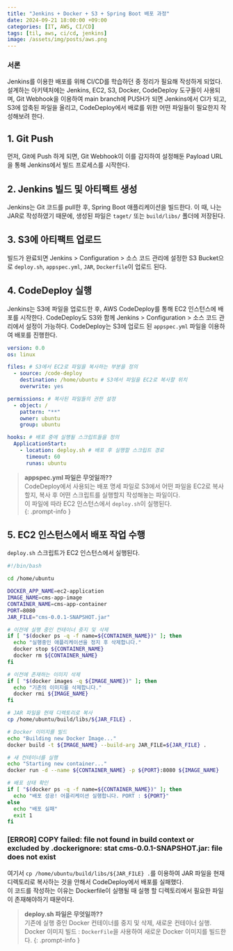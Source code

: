 ```yaml
---
title: "Jenkins + Docker + S3 + Spring Boot 배포 과정"
date: 2024-09-21 18:00:00 +09:00
categories: [IT, AWS, CI/CD]
tags: [til, aws, ci/cd, jenkins]
image: /assets/img/posts/aws.png
---
```


### 서론

Jenkins를 이용한 배포를 위해 CI/CD를 학습하던 중 정리가 필요해 작성하게 되었다. 설계하는 아키텍처에는 Jenkins, EC2, S3, Docker, CodeDeploy 도구들이 사용되며, Git Webhook을 이용하여 main branch에 PUSH가 되면 Jenkins에서 CI가 되고, S3에 압축된 파일을 올리고, CodeDeploy에서 배로를 위한 어떤 파일들이 필요한지 작성해보려 한다.

## 1. Git Push

먼저, Git에 Push 하게 되면, Git Webhook이 이를 감지하여 설정해둔 Payload URL을 통해 Jenkins에서 빌드 프로세스를 시작한다.

## 2. Jenkins 빌드 및 아티팩트 생성

Jenkins는 Git 코드를 pull한 후, Spring Boot 애플리케이션을 빌드한다.
이 때, 나는 JAR로 작성하였기 때문에, 생성된 파일은 `taget/` 또는 `build/libs/` 폴더에 저장된다.

## 3. S3에 아티팩트 업로드

빌드가 완료되면 Jenkins > Configuration > 소스 코드 관리에 설정한 S3 Bucket으로 `deploy.sh`, `appspec.yml`, `JAR`, `Dockerfile`이 업로드 된다.

## 4. CodeDeploy 실행

Jenkins는 S3에 파일을 업로드한 후, AWS CodeDeploy를 통해 EC2 인스턴스에 배포를 시작한다. CodeDeploy도 S3와 함께 Jenkins > Configuration > 소스 코드 관리에서 설정이 가능하다.    CodeDeploy는 S3에 업로드 된 `appspec.yml` 파일을 이용하여 배포를 진행한다.

```yml
version: 0.0
os: linux

files: # S3에서 EC2로 파일을 복사하는 부분을 정의
  - source: /code-deploy
    destination: /home/ubuntu # S3에서 파일을 EC2로 복사할 위치
    overwrite: yes

permissions: # 복사된 파일들의 권한 설정
  - object: /
    pattern: "**"
    owner: ubuntu
    group: ubuntu

hooks: # 배포 중에 실행될 스크립트들을 정의
  ApplicationStart:
    - location: deploy.sh # 배포 후 실행할 스크립트 경로
      timeout: 60
      runas: ubuntu
```

> **appspec.yml 파일은 무엇일까??**    
> CodeDeploy에서 사용되는 배포 명세 파일로 S3에서 어떤 파일을 EC2로 복사할지, 복사 후 어떤 스크립트를 실행할지 작성해놓는 파일이다.      
> 이 파일에 따라 EC2 인스턴스에서 `deploy.sh`이 실행된다.    
{: .prompt-info }

## 5. EC2 인스턴스에서 배포 작업 수행

`deploy.sh` 스크립트가 EC2 인스턴스에서 실행된다.

```sh
#!/bin/bash

cd /home/ubuntu

DOCKER_APP_NAME=ec2-application
IMAGE_NAME=cms-app-image
CONTAINER_NAME=cms-app-container
PORT=8080
JAR_FILE="cms-0.0.1-SNAPSHOT.jar"

# 이전에 실행 중인 컨테이너 중지 및 삭제
if [ "$(docker ps -q -f name=${CONTAINER_NAME})" ]; then
  echo "실행중인 애플리케이션을 정지 후 삭제합니다."
  docker stop ${CONTAINER_NAME}
  docker rm ${CONTAINER_NAME}
fi

# 이전에 존재하는 이미지 삭제
if [ "$(docker images -q ${IMAGE_NAME})" ]; then
  echo "기존의 이미지를 삭제합니다."
  docker rmi ${IMAGE_NAME}
fi

# JAR 파일을 현재 디렉토리로 복사
cp /home/ubuntu/build/libs/${JAR_FILE} .

# Docker 이미지를 빌드
echo "Building new Docker Image..."
docker build -t ${IMAGE_NAME} --build-arg JAR_FILE=${JAR_FILE} .

# 새 컨테이너를 실행
echo "Starting new container..."
docker run -d --name ${CONTAINER_NAME} -p ${PORT}:8080 ${IMAGE_NAME}

# 배포 상태 확인
if [ "$(docker ps -q -f name=${CONTAINER_NAME})" ]; then
  echo "배포 성공! 어플리케이션 실행합니다. PORT : ${PORT}"
else
  echo "배포 실패"
  exit 1
fi

```

### [ERROR] COPY failed: file not found in build context or excluded by .dockerignore: stat cms-0.0.1-SNAPSHOT.jar: file does not exist

여기서 `cp /home/ubuntu/build/libs/${JAR_FILE} .`를 이용하여 JAR 파일을 현재 디렉토리로 복사하는 것을 안해서 CodeDeploy에서 배포를 실패했다.     
이 코드를 작성하는 이유는 Dockerfile이 실행될 때 실행 할 디렉토리에서 필요한 파일이 존재해야하기 때문이다.


> **deploy.sh 파일은 무엇일까??**    
> 기존에 실행 중인 Docker 컨테이너를 중지 및 삭제, 새로운 컨테이너 실행.    
> Docker 이미지 빌드 : `DockerFile`을 사용하여 새로운 Docker 이미지를 빌드한다.
{: .prompt-info }
